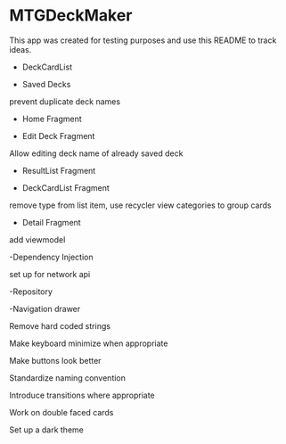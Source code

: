 # MTGDeckMaker

This app was created for testing purposes and use this README to track ideas.

- DeckCardList

- Saved Decks

prevent duplicate deck names

- Home Fragment

- Edit Deck Fragment

Allow editing deck name of already saved deck

- ResultList Fragment

- DeckCardList Fragment

remove type from list item, use recycler view categories to group cards

- Detail Fragment

add viewmodel

-Dependency Injection

set up for network api

-Repository

-Navigation drawer



Remove hard coded strings

Make keyboard minimize when appropriate

Make buttons look better

Standardize naming convention

Introduce transitions where appropriate

Work on double faced cards

Set up a dark theme
